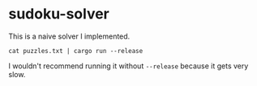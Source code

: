 # sudoku-solver

This is a naive solver I implemented.

```
cat puzzles.txt | cargo run --release
```

I wouldn't recommend running it without `--release` because it gets very slow.
